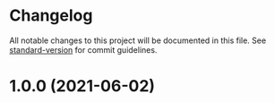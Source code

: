 # Changelog

All notable changes to this project will be documented in this file. See [standard-version](https://github.com/conventional-changelog/standard-version) for commit guidelines.

# 1.0.0 (2021-06-02)
